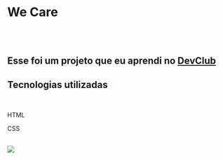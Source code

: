 <h1>We Care</h1>
<br>
<br>
<h2>Esse foi um projeto que eu aprendi no <a href="https://rodolfomori.com.br/devclub">DevClub</a></h2>

<h2>Tecnologias utilizadas</h2>
<br>
<p>HTML</p>
<p>CSS</p>
<br>
<img src="https://github.com/kaua768/We-Care/blob/main/assets/we%20care.png" />
